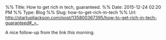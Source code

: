 %% Title:  How to get rich in tech, guaranteed.
%% Date: 2015-12-24 02:20 PM
%% Type: Blog
%% Slug: how-to-get-rich-in-tech
%% Url:  http://startupljackson.com/post/135800367395/how-to-get-rich-in-tech-guaranteed#_=_

A nice follow-up from the link this morning. 
